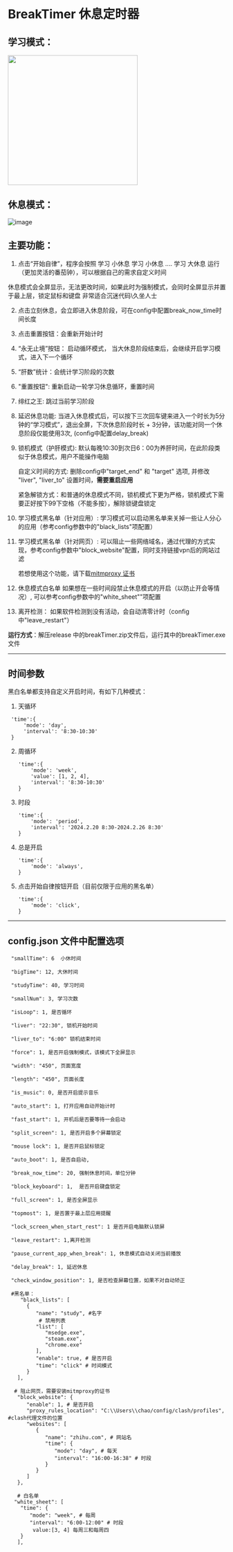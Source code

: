 # BreakTimer 休息定时器

## 学习模式：
<img src="https://github.com/baizhiren/timer/assets/30487483/949311ed-37cf-41ff-832b-d92ffa581e60" width="300">



## 休息模式：

![image](https://user-images.githubusercontent.com/30487483/214987725-7ce7976c-08e0-422f-ad97-0e9c3f9bb444.png)

## 主要功能：
1. 点击“开始自律”，程序会按照 学习 小休息 学习 小休息 .... 学习 大休息 运行（更加灵活的番茄钟），可以根据自己的需求自定义时间

休息模式会全屏显示，无法更改时间，如果此时为强制模式，会同时全屏显示并置于最上层，锁定鼠标和键盘
非常适合沉迷代码\久坐人士

2. 点击立刻休息，会立即进入休息阶段，可在config中配置break_now_time时间长度

3. 点击重置按钮：会重新开始计时

4. “永无止境”按钮： 启动循环模式， 当大休息阶段结束后，会继续开启学习模式，进入下一个循环

5. “肝数”统计：会统计学习阶段的次数

6. "重置按钮": 重新启动一轮学习休息循环，重置时间

7. 绯红之王: 跳过当前学习阶段

8. 延迟休息功能: 当进入休息模式后，可以按下三次回车键来进入一个时长为5分钟的“学习模式”，退出全屏，下次休息阶段时长 + 3分钟，该功能对同一个休息阶段仅能使用3次, (config中配置delay_break)

9. 锁机模式（护肝模式):  默认每晚10:30到次日6：00为养肝时间，在此阶段类似于休息模式，用户不能操作电脑
    
   自定义时间的方式: 删除config中"target_end" 和 "target" 选项, 并修改 "liver", "liver_to" 设置时间，**需要重启应用**

   紧急解锁方式：和普通的休息模式不同，锁机模式下更为严格，锁机模式下需要正好按下99下空格（不能多按），解除锁键盘锁定

11. 学习模式黑名单（针对应用）:
    学习模式可以启动黑名单来关掉一些让人分心的应用（参考config参数中的"black_lists"项配置）

12. 学习模式黑名单（针对网页）:
    可以阻止一些网络域名，通过代理的方式实现，参考config参数中"block_website"配置，同时支持链接vpn后的网站过滤

    若想使用这个功能，请下载[mitmproxy 证书](https://docs.mitmproxy.org/stable/concepts-certificates/)

14. 休息模式白名单
    如果想在一些时间段禁止休息模式的开启（以防止开会等情况）, 可以参考config参数中的"white_sheet""项配置

15. 离开检测：
    如果软件检测到没有活动，会自动清零计时（config中"leave_restart"）

**运行方式**：解压release 中的breakTimer.zip文件后，运行其中的breakTimer.exe文件


---
## 时间参数

黑白名单都支持自定义开启时间，有如下几种模式：
 1. 天循环
   ```
    'time':{
        'mode': 'day',
        'interval': '8:30-10:30'
    }
   ```
 2. 周循环
    ```
    'time':{
        'mode': 'week',
        'value': [1, 2, 4],
        'interval': '8:30-10:30'
    }
    ```
 3. 时段
    ```
    'time':{
        'mode': 'period',
        'interval': '2024.2.20 8:30-2024.2.26 8:30'
    }
    ```
 4. 总是开启
    ```
    'time':{
        'mode': 'always',
    }
    ```

5. 点击开始自律按钮开启（目前仅限于应用的黑名单）
    ```
   'time':{
        'mode': 'click',
    }
    ```


---
## config.json 文件中配置选项
```
 "smallTime": 6  小休时间
 
 "bigTime": 12, 大休时间
 
 "studyTime": 40, 学习时间
 
 "smallNum": 3, 学习次数
 
 "isLoop": 1, 是否循环
 
 "liver": "22:30", 锁机开始时间
 
 "liver_to": "6:00" 锁机结束时间
 
 "force": 1, 是否开启强制模式，该模式下全屏显示
 
 "width": "450", 页面宽度
 
 "length": "450", 页面长度
 
 "is_music": 0, 是否开启提示音乐
 
 "auto_start": 1, 打开应用自动开始计时
 
 "fast_start": 1, 开机后是否要等待一会启动
  
 "split_screen": 1, 是否开启多个屏幕锁定
   
 "mouse lock": 1, 是否开启鼠标锁定
 
 "auto_boot": 1, 是否自启动,

 "break_now_time": 20, 强制休息时间，单位分钟

 "block_keyboard": 1,  是否开启键盘锁定

 "full_screen": 1, 是否全屏显示

 "topmost": 1, 是否置于最上层应用提醒
        
 "lock_screen_when_start_rest": 1 是否开启电脑默认锁屏

 "leave_restart": 1,离开检测

 "pause_current_app_when_break": 1, 休息模式自动关闭当前播放

 "delay_break": 1, 延迟休息

 "check_window_position": 1, 是否检查屏幕位置，如果不对自动矫正
    
 #黑名单：
    "black_lists": [
      {
         "name": "study", #名字
          # 禁用列表
         "list": [
            "msedge.exe",
            "steam.exe",
            "chrome.exe"
         ],
         "enable": true, # 是否开启
         "time": "click" # 时间模式
      }
   ],

  # 阻止网页，需要安装mitmproxy的证书
   "block_website": {
      "enable": 1, # 是否开启
      "proxy_rules_location": "C:\\Users\\chao/config/clash/profiles", #clash代理文件的位置
      "websites": [
         {
            "name": "zhihu.com", # 网站名
            "time": {
               "mode": "day", # 每天
               "interval": "16:00-16:38" # 时段
            }
         }
      ]
   },
    
   # 白名单
  "white_sheet": [
    "time": {
       "mode": "week", # 每周
       "interval": "6:00-12:00" # 时段
        value:[3, 4] 每周三和每周四
    }
   ], 
```
   